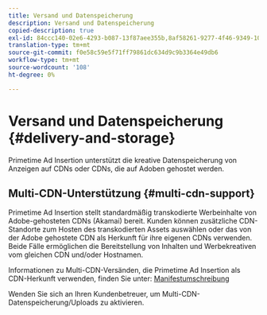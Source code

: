 ```yaml
---
title: Versand und Datenspeicherung
description: Versand und Datenspeicherung
copied-description: true
exl-id: 84ccc140-02e6-4293-b087-13f87aee355b,8af58261-9277-4f46-9349-10b641238e1d
translation-type: tm+mt
source-git-commit: f0e58c59e5f71ff79861dc634d9c9b3364e49db6
workflow-type: tm+mt
source-wordcount: '108'
ht-degree: 0%

---
```


# Versand und Datenspeicherung {#delivery-and-storage}

Primetime Ad Insertion unterstützt die kreative Datenspeicherung von Anzeigen auf CDNs oder CDNs, die auf Adoben gehostet werden.

## Multi-CDN-Unterstützung {#multi-cdn-support}

Primetime Ad Insertion stellt standardmäßig transkodierte Werbeinhalte von Adobe-gehosteten CDNs (Akamai) bereit.  Kunden können zusätzliche CDN-Standorte zum Hosten des transkodierten Assets auswählen oder das von der Adobe gehostete CDN als Herkunft für ihre eigenen CDNs verwenden.  Beide Fälle ermöglichen die Bereitstellung von Inhalten und Werbekreativen vom gleichen CDN und/oder Hostnamen.

Informationen zu Multi-CDN-Versänden, die Primetime Ad Insertion als CDN-Herkunft verwenden, finden Sie unter: [Manifestumschreibung](../technical-reference/manifest-rewriting.md)

Wenden Sie sich an Ihren Kundenbetreuer, um Multi-CDN-Datenspeicherung/Uploads zu aktivieren.
